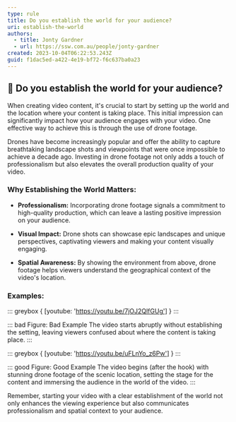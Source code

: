 ```yaml
---
type: rule
title: Do you establish the world for your audience?
uri: establish-the-world
authors:
  - title: Jonty Gardner
  - url: https://ssw.com.au/people/jonty-gardner
created: 2023-10-04T06:22:53.243Z
guid: f1dac5ed-a422-4e19-bf72-f6c637ba0a23
---
```

## 🎥 Do you establish the world for your audience?

When creating video content, it's crucial to start by setting up the world and the location where your content is taking place. This initial impression can significantly impact how your audience engages with your video. One effective way to achieve this is through the use of drone footage.

Drones have become increasingly popular and offer the ability to capture breathtaking landscape shots and viewpoints that were once impossible to achieve a decade ago. Investing in drone footage not only adds a touch of professionalism but also elevates the overall production quality of your video.

### Why Establishing the World Matters:

- **Professionalism:** Incorporating drone footage signals a commitment to high-quality production, which can leave a lasting positive impression on your audience.

- **Visual Impact:** Drone shots can showcase epic landscapes and unique perspectives, captivating viewers and making your content visually engaging.

- **Spatial Awareness:** By showing the environment from above, drone footage helps viewers understand the geographical context of the video's location.

### Examples:

::: greybox {
   [youtube: 'https://youtu.be/7jOJ2QlfGUg']
} :::

::: bad Figure: Bad Example
The video starts abruptly without establishing the setting, leaving viewers confused about where the content is taking place.
:::

::: greybox {
   [youtube: 'https://youtu.be/uFLnYo_z6Pw']
} :::

::: good Figure: Good Example
The video begins (after the hook) with stunning drone footage of the scenic location, setting the stage for the content and immersing the audience in the world of the video.
:::

Remember, starting your video with a clear establishment of the world not only enhances the viewing experience but also communicates professionalism and spatial context to your audience.

